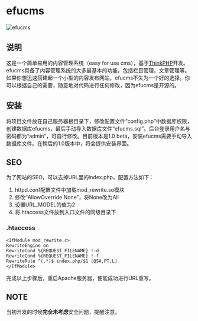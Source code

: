 
efucms
======

![efucms](https://raw.github.com/phplaber/efucms/master/logo.png "Easy for use CMS")

说明
---

这是一个简单易用的内容管理系统（easy for use cms），基于[ThinkPHP](http://www.thinkphp.cn/)开发。efucms具备了内容管理系统的大多最基本的功能，包括栏目管理，文章管理等。如果你想迅速搭建起一个小型的内容发布网站，efucms不失为一个好的选择。你可以根据自己的需要，随意地对代码进行任何修改，因为efucms是开源的。

安装
---

将项目文件放在自己服务器根目录下，修改配置文件“config.php”中数据库权限，创建数据库efucms，最后手动导入数据库文件“efucms.sql”。后台登录用户名与密码都为“admin”，可自行修改。目前版本是1.0 beta，安装efucms需要手动导入数据库文件。在稍后的1.0版本中，将会提供安装界面。

SEO
---

为了网站的SEO，可以去掉URL里的index.php，配置方法如下：

1. httpd.conf配置文件中加载mod_rewrite.so模块
2. 修改“AllowOverride None”，将None改为All
3. 设置URL_MODEL的值为2
4. 将.htaccess文件放到入口文件的同级目录下

### .htaccess

    <IfModule mod_rewrite.c>
    RewriteEngine on
    RewriteCond %{REQUEST_FILENAME} !-d
    RewriteCond %{REQUEST_FILENAME} !-f
    RewriteRule ^(.*)$ index.php/$1 [QSA,PT,L]
    </IfModule>

完成以上步骤后，重启Apache服务器，便能成功进行URL重写。

NOTE
---

当初开发的时候**完全未考虑**安全问题，提醒注意。

